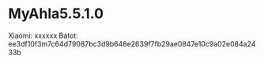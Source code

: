 # MyAhla5.5.1.0
Xiaomi: xxxxxx  Batot: ee3df10f3m7c64d79087bc3d9b648e2639f7fb29ae0847e10c9a02e084a2433b
